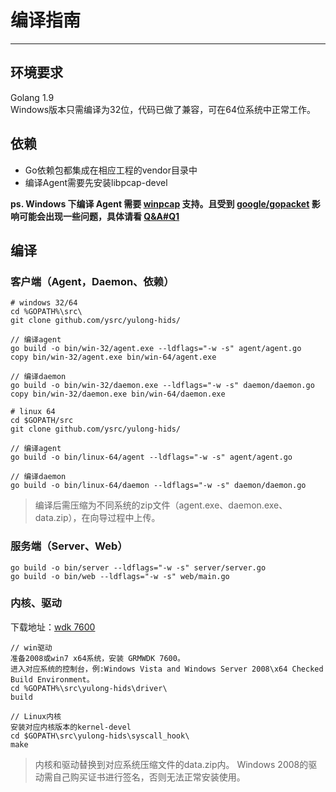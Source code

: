 # 编译指南
----------
## 环境要求

Golang 1.9  
Windows版本只需编译为32位，代码已做了兼容，可在64位系统中正常工作。

## 依赖

- Go依赖包都集成在相应工程的vendor目录中
- 编译Agent需要先安装libpcap-devel

**ps. Windows 下编译 Agent 需要 [winpcap](https://www.winpcap.org/install/default.htm) 支持。且受到 [google/gopacket](https://github.com/google/gopacket) 影响可能会出现一些问题，具体请看 [Q&A#Q1](../qa.md#Q1)**

## 编译
### 客户端（Agent，Daemon、依赖）
```
# windows 32/64
cd %GOPATH%\src\
git clone github.com/ysrc/yulong-hids/

// 编译agent
go build -o bin/win-32/agent.exe --ldflags="-w -s" agent/agent.go
copy bin/win-32/agent.exe bin/win-64/agent.exe

// 编译daemon
go build -o bin/win-32/daemon.exe --ldflags="-w -s" daemon/daemon.go
copy bin/win-32/daemon.exe bin/win-64/daemon.exe
```

```
# linux 64
cd $GOPATH/src
git clone github.com/ysrc/yulong-hids/

// 编译agent
go build -o bin/linux-64/agent --ldflags="-w -s" agent/agent.go

// 编译daemon
go build -o bin/linux-64/daemon --ldflags="-w -s" daemon/daemon.go
```

> 编译后需压缩为不同系统的zip文件（agent.exe、daemon.exe、data.zip），在向导过程中上传。

### 服务端（Server、Web）
```
go build -o bin/server --ldflags="-w -s" server/server.go
go build -o bin/web --ldflags="-w -s" web/main.go
```


### 内核、驱动

下载地址：[wdk 7600](http://download.microsoft.com/download/4/A/2/4A25C7D5-EFBE-4182-B6A9-AE6850409A78/GRMWDK_EN_7600_1.ISO)

```
// win驱动
准备2008或win7 x64系统，安装 GRMWDK 7600。
进入对应系统的控制台，例:Windows Vista and Windows Server 2008\x64 Checked Build Environment。
cd %GOPATH%\src\yulong-hids\driver\
build

// Linux内核
安装对应内核版本的kernel-devel
cd $GOPATH\src\yulong-hids\syscall_hook\
make

```
> 内核和驱动替换到对应系统压缩文件的data.zip内。
> Windows 2008的驱动需自己购买证书进行签名，否则无法正常安装使用。